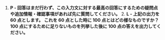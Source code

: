 1. **P - 回答はまだ行わず、この入力文に対する最高の回答にするための疑問点や追加情報・確認事項があれば先に質問してください。** 2. **L - 上記の出力を 60 点とします。 これを 60 点とした時に 100 点とはどの様なものですか？100 点にするために足りないものを列挙した後に 100 点の答えを出力してください。**
